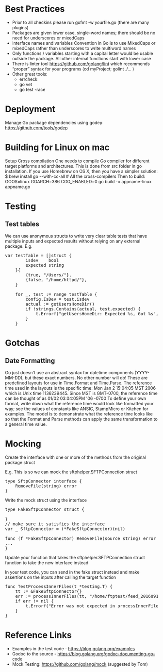
# Best Practices

- Prior to all checkins please run gofmt -w yourfile.go (there are many plugins)
- Packages are given lower case, single-word names; there should be no need for underscores or mixedCaps
- Interface names and variables Convention in Go is to use MixedCaps or mixedCaps rather than underscores to write multiword names
- Only functions / variables starting with a capital letter would be usable outside the package. All other internal functions start with lower case
- There is linter tool https://github.com/golang/lint which recommends “proper” syntax for your programs (cd myProject;  golint  ./… )
- Other great tools:
    * errcheck
    * go vet
    * go test -race

# Deployment

Manage Go package dependencies using godep
https://github.com/tools/godep

# Building for Linux on mac

Setup Cross compilation
One needs to compile Go compiler for different target platforms and architectures. This is done from src folder in go installation.
If you use Homebrew on OS X, then you have a simpler solution:
$ brew install go --with-cc-all # All the cross-compilers
Then to build: 
GOOS=linux GOARCH=386 CGO_ENABLED=0 go build -o appname-linux appname.go

# Testing

## Test tables
We can use anonymous structs to write very clear table tests that have multiple inputs and expected results without relying on any external package.
E.g. 
<pre>
var testTable = []struct {
		isdev    bool
		expected string
	}{
		{true, "/Users/"},
		{false, "/home/httpd/"},
	}

	for _, test := range testTable {
		config.IsDev = test.isdev
		actual := getUsersHomeDir()
		if !strings.Contains(actual, test.expected) {
			t.Errorf("getUsersHomeDir: Expected %s, Got %s", test.expected, actual)
		}
	}
</pre>

# Gotchas

## Date Formatting
Go just doesn't use an abstract syntax for datetime components (YYYY-MM-DD), but these exact numbers. No other number will do! 
These are predefined layouts for use in Time.Format and Time.Parse. The reference time used in the layouts is the specific time:
Mon Jan 2 15:04:05 MST 2006
which is Unix time 1136239445. Since MST is GMT-0700, the reference time can be thought of as
01/02 03:04:05PM '06 -0700
To define your own format, write down what the reference time would look like formatted your way; see the values of constants like ANSIC, StampMicro or Kitchen for examples. The model is to demonstrate what the reference time looks like so that the Format and Parse methods can apply the same transformation to a general time value.

# Mocking
Create the interface with one or more of the methods from the original package struct

E.g. This is so we can mock the sftphelper.SFTPConnection struct

<pre>
type SftpConnector interface {
	RemoveFile(string) error
}
</pre>

Write the mock struct using the interface
<pre>
type FakeSftpConnector struct {
	
}
// make sure it satisfies the interface
var _ SftpConnector = (*FakeSftpConnector)(nil)

func (f *FakeSftpConnector) RemoveFile(source string) error {
...
}
</pre>

Update your function that takes the  sftphelper.SFTPConnection struct  function to take the new interface instead

In your test code, you can send in the fake struct instead and make assertions on the inputs after calling the target function
<pre>
func TestProcessInnerFiles(t *testing.T) {
	tt := &FakeSftpConnector{}
	err := processInnerFiles(tt, "/home/ftptest/feed_20160912/", "IN7994_20160715.json")
	if err != nil {
		t.Errorf("Error was not expected in processInnerFiles: %s", err)
	}
}
</pre>

# Reference Links
- Examples in the test code - https://blog.golang.org/examples
- Godoc to the source - https://blog.golang.org/godoc-documenting-go-code
- Mock Testing: https://github.com/golang/mock (suggested by Tom)

